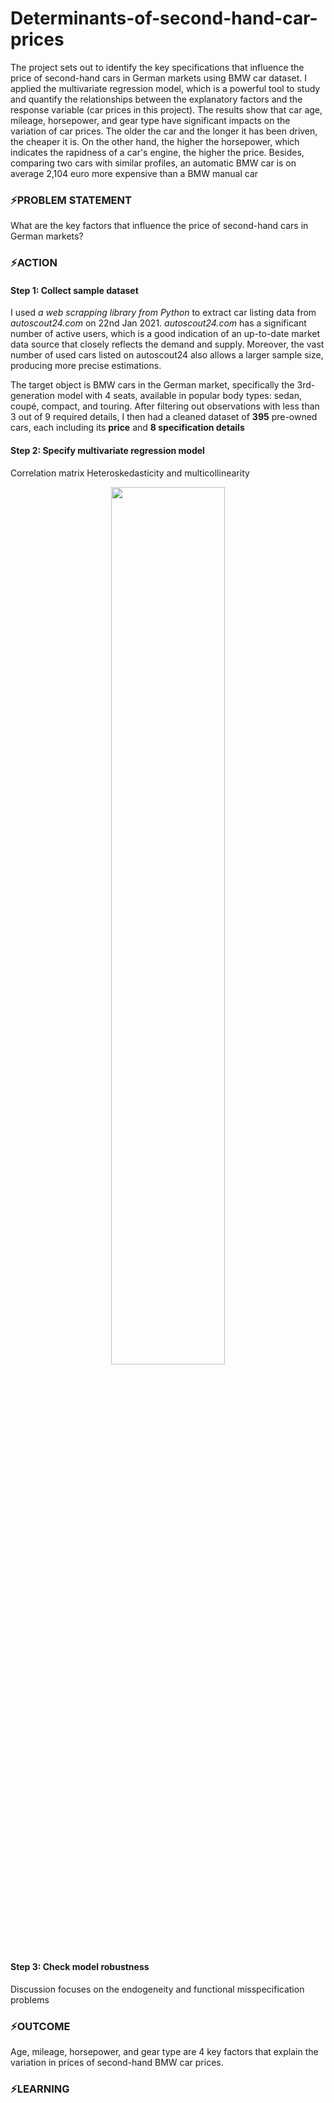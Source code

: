 # Determinants-of-second-hand-car-prices
The project sets out to identify the key specifications that influence the price of second-hand cars in German markets using BMW car dataset. I applied the multivariate regression model, which is a powerful tool to study and quantify the relationships between the explanatory factors and the response variable (car prices in this project). The results show that car age, mileage, horsepower, and gear type have significant impacts on the variation of car prices. The older the car and the longer it has been driven, the cheaper it is. On the other hand, the higher the horsepower, which indicates the rapidness of a car's engine, the higher the price. Besides, comparing two cars with similar profiles, an automatic BMW car is on average 2,104 euro more expensive than a BMW manual car

### ⚡PROBLEM STATEMENT
What are the key factors that influence the price of second-hand cars in German markets?
### ⚡ACTION
#### Step 1: Collect sample dataset
I used _a web scrapping library from Python_ to extract car listing data from _autoscout24.com_ on 22nd Jan 2021. _autoscout24.com_ has a significant number of active users, which is a good indication of an up-to-date market data source that closely reflects the demand and supply. Moreover, the vast number of used cars listed on autoscout24 also allows a larger sample size, producing more precise estimations.

The target object is BMW cars in the German market, specifically the 3rd-generation model with 4 seats, available in popular body types: sedan, coupé, compact, and touring. After filtering out observations with less than 3 out of 9 required details, I then had a cleaned dataset of **395** pre-owned cars, each including its **price** and **8 specification details** 

#### Step 2: Specify multivariate regression model 
Correlation matrix
Heteroskedasticity and multicollinearity

<p align="center"> 
<img src="https://github.com/minhanhvu/Determinants-of-second-hand-car-prices/assets/87383756/869b6a3d-20d5-4135-9611-76cc7496d128" width=60% height=60%>
</p>

#### Step 3: Check model robustness 
Discussion focuses on the endogeneity and functional misspecification problems

### ⚡OUTCOME
Age, mileage, horsepower, and gear type are 4 key factors that explain the variation in prices of second-hand BMW car prices. 

### ⚡LEARNING
